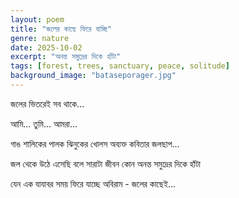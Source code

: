```yaml
---
layout: poem
title: "জলের কাছে ফিরে যাচ্ছি"
genre: nature
date: 2025-10-02
excerpt: "অনন্ত সমুদ্রের দিকে হাঁটা"
tags: [forest, trees, sanctuary, peace, solitude]
background_image: "bataseporager.jpg"
---
```

জলের ভিতরেই সব থাকে...

আমি... তুমি... আমরা...

গাঙ শালিকের পালক
ঝিনুকের খোলস
অব্যক্ত কবিতার জলছাপ... 

জল থেকে
উঠে এসেছি বলে
সারাটা জীবন কোন
অনন্ত সমুদ্রের দিকে হাঁটা

যেন এক যাযাবর সময়
ফিরে যাচ্ছে অবিরাম -
জলের কাছেই...
